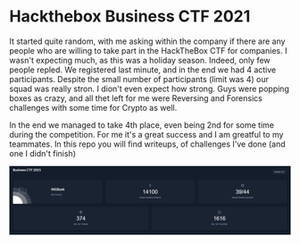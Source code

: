 # Hackthebox Business CTF 2021

It started quite random, with me asking within the company if there are any people who are willing to take part in the HackTheBox CTF for companies. I wasn't expecting much, as this was a holiday season. Indeed, only few people repled. We registered last minute, and in the end we had 4 active participants. Despite the small number of participants (limit was 4) our squad was really stron. I dion't even expect how strong. Guys were popping boxes as crazy, and all thet left for me were Reversing and Forensics challenges with some time for Crypto as well.

In the end we managed to take 4th place, even being 2nd for some time during the competition. For me it's a great success and I am greatful to my teammates. In this repo you will find writeups, of challenges I've done (and one I didn't finish)

![4th place](htb_ctf_business.png)